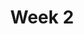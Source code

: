 ---
    title: Week 2
    weekNumber: 2
    days:
      - date: 2022-10-3
        events:
          "**LEC 5**{: .label .label-lecture } [DataFrames: Accessing, Sorting, and Querying](http://datahub.ucsd.edu/user-redirect/git-sync?repo=https://github.com/dsc-courses/dsc10-2022-fa&subPath=lectures/lec05/lec05.ipynb) [✏️](resources/lectures/lec05/lec05.html)":
            "[BPD 9-10](https://notes.dsc10.com/02-data_sets/accessing.html)"
                
          "**DIS 2**{: .label .label-disc } Python Basics, Arrays, and DataFrames":
      - date: 2022-10-4
        events:
          "**HW 1**{: .label .label-hw } **[Causality and Basic Python](http://datahub.ucsd.edu/user-redirect/git-sync?repo=https://github.com/dsc-courses/dsc10-2022-fa&subPath=homeworks/hw01/hw01.ipynb)**":
      - date: 2022-10-5
        events:
          "**LEC 6**{: .label .label-lecture } More Queries and GroupBy":
            "[BPD 10-11](https://notes.dsc10.com/02-data_sets/querying.html)"
                
      - date: 2022-10-7
        events:
          "**LEC 7**{: .label .label-lecture } Data Visualization":
            "[CIT 7, 7.1](https://inferentialthinking.com/chapters/07/Visualization.html)"
                
      - date: 2022-10-8
        events:
          
          "**Lab 2**{: .label .label-lab } **[Arrays and DataFrames](https://datahub.ucsd.edu/hub/user-redirect/git-pull?repo=https%3A%2F%2Fgithub.com%2Fdsc-courses%2Fdsc10-2022-fa&urlpath=tree%2Fdsc10-2022-fa%2Flabs%2Flab02%2Flab02.ipynb&branch=main)**":
---